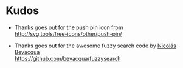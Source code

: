 # Kudos

* Thanks goes out for the push pin icon from  
<http://svg.tools/free-icons/other/push-pin/>

* Thanks goes out for the awesome fuzzy search code by [Nicolás Bevacqua](https://twitter.com/nzgb)  
<https://github.com/bevacqua/fuzzysearch>
